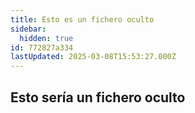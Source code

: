 ```yaml
---
title: Esto es un fichero oculto
sidebar:
  hidden: true
id: 772827a334
lastUpdated: 2025-03-08T15:53:27.000Z
---
```


## Esto sería un fichero oculto